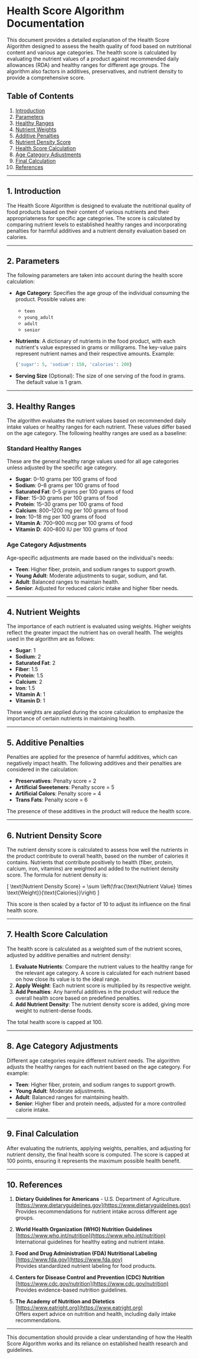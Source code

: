 # Health Score Algorithm Documentation

This document provides a detailed explanation of the Health Score Algorithm designed to assess the health quality of food based on nutritional content and various age categories. The health score is calculated by evaluating the nutrient values of a product against recommended daily allowances (RDA) and healthy ranges for different age groups. The algorithm also factors in additives, preservatives, and nutrient density to provide a comprehensive score.

## Table of Contents
1. [Introduction](#introduction)
2. [Parameters](#parameters)
3. [Healthy Ranges](#healthy-ranges)
4. [Nutrient Weights](#nutrient-weights)
5. [Additive Penalties](#additive-penalties)
6. [Nutrient Density Score](#nutrient-density-score)
7. [Health Score Calculation](#health-score-calculation)
8. [Age Category Adjustments](#age-category-adjustments)
9. [Final Calculation](#final-calculation)
10. [References](#references)

---

## 1. Introduction

The Health Score Algorithm is designed to evaluate the nutritional quality of food products based on their content of various nutrients and their appropriateness for specific age categories. The score is calculated by comparing nutrient levels to established healthy ranges and incorporating penalties for harmful additives and a nutrient density evaluation based on calories.

---

## 2. Parameters

The following parameters are taken into account during the health score calculation:

- **Age Category**: Specifies the age group of the individual consuming the product. Possible values are:
  - `teen`
  - `young_adult`
  - `adult`
  - `senior`
  
- **Nutrients**: A dictionary of nutrients in the food product, with each nutrient's value expressed in grams or milligrams. The key-value pairs represent nutrient names and their respective amounts. Example:
  ```python
  {'sugar': 5, 'sodium': 150, 'calories': 200}
  ```

- **Serving Size** (Optional): The size of one serving of the food in grams. The default value is 1 gram.

---

## 3. Healthy Ranges

The algorithm evaluates the nutrient values based on recommended daily intake values or healthy ranges for each nutrient. These values differ based on the age category. The following healthy ranges are used as a baseline:

### Standard Healthy Ranges
These are the general healthy range values used for all age categories unless adjusted by the specific age category.

- **Sugar**: 0–10 grams per 100 grams of food
- **Sodium**: 0–8 grams per 100 grams of food
- **Saturated Fat**: 0–5 grams per 100 grams of food
- **Fiber**: 15–30 grams per 100 grams of food
- **Protein**: 15–30 grams per 100 grams of food
- **Calcium**: 800–1200 mg per 100 grams of food
- **Iron**: 10–18 mg per 100 grams of food
- **Vitamin A**: 700–900 mcg per 100 grams of food
- **Vitamin D**: 400–800 IU per 100 grams of food

### Age Category Adjustments

Age-specific adjustments are made based on the individual's needs:

- **Teen**: Higher fiber, protein, and sodium ranges to support growth.
- **Young Adult**: Moderate adjustments to sugar, sodium, and fat.
- **Adult**: Balanced ranges to maintain health.
- **Senior**: Adjusted for reduced caloric intake and higher fiber needs.

---

## 4. Nutrient Weights

The importance of each nutrient is evaluated using weights. Higher weights reflect the greater impact the nutrient has on overall health. The weights used in the algorithm are as follows:

- **Sugar**: 1
- **Sodium**: 2
- **Saturated Fat**: 2
- **Fiber**: 1.5
- **Protein**: 1.5
- **Calcium**: 2
- **Iron**: 1.5
- **Vitamin A**: 1
- **Vitamin D**: 1

These weights are applied during the score calculation to emphasize the importance of certain nutrients in maintaining health.

---

## 5. Additive Penalties

Penalties are applied for the presence of harmful additives, which can negatively impact health. The following additives and their penalties are considered in the calculation:

- **Preservatives**: Penalty score = 2
- **Artificial Sweeteners**: Penalty score = 5
- **Artificial Colors**: Penalty score = 4
- **Trans Fats**: Penalty score = 6

The presence of these additives in the product will reduce the health score.

---

## 6. Nutrient Density Score

The nutrient density score is calculated to assess how well the nutrients in the product contribute to overall health, based on the number of calories it contains. Nutrients that contribute positively to health (fiber, protein, calcium, iron, vitamins) are weighted and added to the nutrient density score. The formula for nutrient density is:

\[
\text{Nutrient Density Score} = \sum \left(\frac{\text{Nutrient Value} \times \text{Weight}}{\text{Calories}}\right)
\]

This score is then scaled by a factor of 10 to adjust its influence on the final health score.

---

## 7. Health Score Calculation

The health score is calculated as a weighted sum of the nutrient scores, adjusted by additive penalties and nutrient density:

1. **Evaluate Nutrients**: Compare the nutrient values to the healthy range for the relevant age category. A score is calculated for each nutrient based on how close its value is to the ideal range.
2. **Apply Weight**: Each nutrient score is multiplied by its respective weight.
3. **Add Penalties**: Any harmful additives in the product will reduce the overall health score based on predefined penalties.
4. **Add Nutrient Density**: The nutrient density score is added, giving more weight to nutrient-dense foods.

The total health score is capped at 100.

---

## 8. Age Category Adjustments

Different age categories require different nutrient needs. The algorithm adjusts the healthy ranges for each nutrient based on the age category. For example:

- **Teen**: Higher fiber, protein, and sodium ranges to support growth.
- **Young Adult**: Moderate adjustments.
- **Adult**: Balanced ranges for maintaining health.
- **Senior**: Higher fiber and protein needs, adjusted for a more controlled calorie intake.

---

## 9. Final Calculation

After evaluating the nutrients, applying weights, penalties, and adjusting for nutrient density, the final health score is computed. The score is capped at 100 points, ensuring it represents the maximum possible health benefit.

---

## 10. References

1. **Dietary Guidelines for Americans** - U.S. Department of Agriculture.  
   [https://www.dietaryguidelines.gov](https://www.dietaryguidelines.gov)  
   Provides recommendations for nutrient intake across different age groups.

2. **World Health Organization (WHO) Nutrition Guidelines**  
   [https://www.who.int/nutrition](https://www.who.int/nutrition)  
   International guidelines for healthy eating and nutrient intake.

3. **Food and Drug Administration (FDA) Nutritional Labeling**  
   [https://www.fda.gov](https://www.fda.gov)  
   Provides standardized nutrient labeling for food products.

4. **Centers for Disease Control and Prevention (CDC) Nutrition**  
   [https://www.cdc.gov/nutrition](https://www.cdc.gov/nutrition)  
   Provides evidence-based nutrition guidelines.

5. **The Academy of Nutrition and Dietetics**  
   [https://www.eatright.org](https://www.eatright.org)  
   Offers expert advice on nutrition and health, including daily intake recommendations.

---

This documentation should provide a clear understanding of how the Health Score Algorithm works and its reliance on established health research and guidelines.
